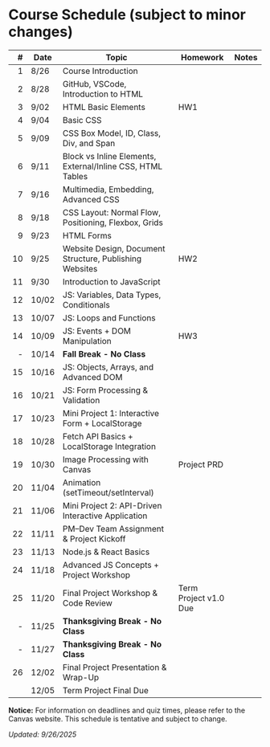 # Course Schedule (subject to minor changes)

| #  | Date  | Topic                                                      | Homework         | Notes |
| --:| ----- | ---------------------------------------------------------- | --------------------- | ----- |
| 1  | 8/26  | Course Introduction                                        |                       |       |
| 2  | 8/28  | GitHub, VSCode, Introduction to HTML                       |                       |       |
| 3  | 9/02  | HTML Basic Elements                                        | HW1                   |       |
| 4  | 9/04  | Basic CSS                                                  |                       |       |
| 5  | 9/09  | CSS Box Model, ID, Class, Div, and Span                    |                       |       |
| 6  | 9/11  | Block vs Inline Elements, External/Inline CSS, HTML Tables |                       |       |
| 7  | 9/16  | Multimedia, Embedding, Advanced CSS                        |                       |       |
| 8  | 9/18  | CSS Layout: Normal Flow, Positioning, Flexbox, Grids       |                       |       |
| 9  | 9/23  | HTML Forms                                                 |                       |       |
| 10 | 9/25  | Website Design, Document Structure, Publishing Websites    | HW2                   |       |
| 11 | 9/30  | Introduction to JavaScript                                 |                       |       |
| 12 | 10/02 | JS: Variables, Data Types, Conditionals                    |                       |       |
| 13 | 10/07 | JS: Loops and Functions                                    |                       |       |
| 14 | 10/09 | JS: Events + DOM Manipulation                              | HW3                   |       |
| -  | 10/14 | **Fall Break - No Class**                                  |                       |       |
| 15 | 10/16 | JS: Objects, Arrays, and Advanced DOM                      |                       |       |
| 16 | 10/21 | JS: Form Processing & Validation                           |                       |       |
| 17 | 10/23 | Mini Project 1: Interactive Form + LocalStorage            |                       |       |
| 18 | 10/28 | Fetch API Basics + LocalStorage Integration                |                       |       |
| 19 | 10/30 | Image Processing with Canvas                               | Project PRD           |       |
| 20 | 11/04 | Animation (setTimeout/setInterval)                         |                       |       |
| 21 | 11/06 | Mini Project 2: API-Driven Interactive Application         |                       |       |
| 22 | 11/11 | PM–Dev Team Assignment & Project Kickoff                   |                       |       |
| 23 | 11/13 | Node.js & React Basics                                     |                       |       |
| 24 | 11/18 | Advanced JS Concepts + Project Workshop                    |                       |       |
| 25 | 11/20 | Final Project Workshop & Code Review                       | Term Project v1.0 Due |       |
| -  | 11/25 | **Thanksgiving Break - No Class**                          |                       |       |
| -  | 11/27 | **Thanksgiving Break - No Class**                          |                       |       |
| 26 | 12/02 | Final Project Presentation & Wrap-Up                       |                       |       |
|    | 12/05 | Term Project Final Due                                     |                       |       |

**Notice:** For information on deadlines and quiz times, please refer to the Canvas website. This schedule is tentative and subject to change.

*Updated:* *9/26/2025*
